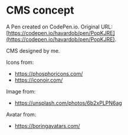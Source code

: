 # CMS concept

A Pen created on CodePen.io. Original URL: [https://codepen.io/havardob/pen/PopKJRE](https://codepen.io/havardob/pen/PopKJRE).

CMS designed by me. 

Icons from:
- https://phosphoricons.com/
- https://iconoir.com/

Image from: 
- https://unsplash.com/photos/6b2xPLPN6ag

Avatar from: 
- https://boringavatars.com/ 
